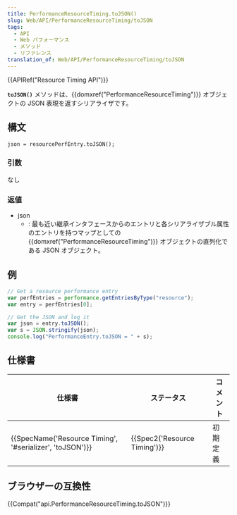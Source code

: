 ```yaml
---
title: PerformanceResourceTiming.toJSON()
slug: Web/API/PerformanceResourceTiming/toJSON
tags:
  - API
  - Web パフォーマンス
  - メソッド
  - リファレンス
translation_of: Web/API/PerformanceResourceTiming/toJSON
---
```

{{APIRef("Resource Timing API")}}

**`toJSON()`** メソッドは、{{domxref("PerformanceResourceTiming")}} オブジェクトの JSON 表現を返すシリアライザです。

## 構文

```
json = resourcePerfEntry.toJSON();
```

### 引数

なし

### 返値

- json
  - : 最も近い継承インタフェースからのエントリと各シリアライザブル属性のエントリを持つマップとしての {{domxref("PerformanceResourceTiming")}} オブジェクトの直列化である JSON オブジェクト。

## 例

```js
// Get a resource performance entry
var perfEntries = performance.getEntriesByType("resource");
var entry = perfEntries[0];

// Get the JSON and log it
var json = entry.toJSON();
var s = JSON.stringify(json);
console.log("PerformanceEntry.toJSON = " + s);
```

## 仕様書

| 仕様書                                                                       | ステータス                           | コメント |
| ---------------------------------------------------------------------------- | ------------------------------------ | -------- |
| {{SpecName('Resource Timing', '#serializer', 'toJSON')}} | {{Spec2('Resource Timing')}} | 初期定義 |

## ブラウザーの互換性

{{Compat("api.PerformanceResourceTiming.toJSON")}}
